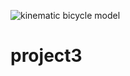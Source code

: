 ![kinematic bicycle model](https://user-images.githubusercontent.com/105028031/189498471-4e298dfe-de8a-4a12-96e2-b1a58bf881ab.jpeg)
# project3
